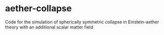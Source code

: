 # aether-collapse
Code for the simulation of spherically symmetric collapse in Einstein-aether theory with an additional scalar matter field
